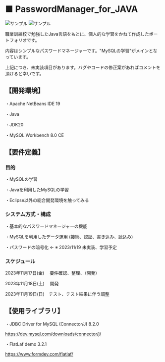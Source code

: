 # ■ PasswordManager_for_JAVA

<img src="https://imgur.com/CUQ5uBs.png" alt="サンプル" title="サンプル">

<img src="https://imgur.com/qp0IDFy.png" alt="サンプル" title="サンプル">

職業訓練校で勉強したJava言語をもとに、個人的な学習をかねて作成したポートフォリオです。

内容はシンプルなパスワードマネージャーです。"MySQLの学習"がメインとなっています。

上記につき、未実装項目があります。バグやコードの修正案があればコメントを頂けると幸いです。

## 【開発環境】

・Apache NetBeans IDE 19

・Java

・JDK20

・MySQL Workbench 8.0 CE

## 【要件定義】

### 目的
・MySQLの学習

・Javaを利用したMySQLの学習

・Eclipse以外の総合開発環境を触ってみる

### システム方式・構成
・基本的なパスワードマネージャーの機能

・MySQLを利用したデータ運用 (接続、認証、書き込み、読込み)

・パスワードの暗号化  <-  ※ 2023/11/19 未実装、学習予定

### スケジュール
2023年11月17日(金) 　要件確認、整理、（開発）

2023年11月18日(土) 　開発

2023年11月19日(日)　テスト、テスト結果に伴う調整

## 【使用ライブラリ】

・JDBC Driver for MySQL (Connector/J) 8.2.0

https://dev.mysql.com/downloads/connector/j/

・FlatLaf demo 3.2.1

https://www.formdev.com/flatlaf/
